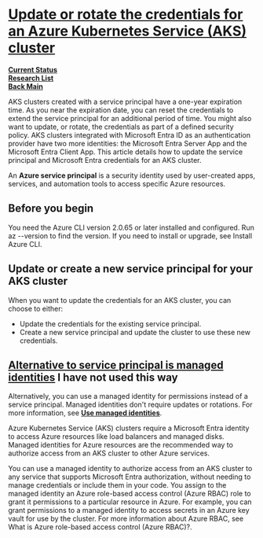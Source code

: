 # **[Update or rotate the credentials for an Azure Kubernetes Service (AKS) cluster](https://learn.microsoft.com/en-us/azure/aks/concepts-network-services)**

**[Current Status](../../../../development/status/weekly/current_status.md)**\
**[Research List](../../../research_list.md)**\
**[Back Main](../../../../README.md)**

AKS clusters created with a service principal have a one-year expiration time. As you near the expiration date, you can reset the credentials to extend the service principal for an additional period of time. You might also want to update, or rotate, the credentials as part of a defined security policy. AKS clusters integrated with Microsoft Entra ID as an authentication provider have two more identities: the Microsoft Entra Server App and the Microsoft Entra Client App. This article details how to update the service principal and Microsoft Entra credentials for an AKS cluster.

An **Azure service principal** is a security identity used by user-created apps, services, and automation tools to access specific Azure resources.

## Before you begin

You need the Azure CLI version 2.0.65 or later installed and configured. Run az --version to find the version. If you need to install or upgrade, see Install Azure CLI.

## Update or create a new service principal for your AKS cluster

When you want to update the credentials for an AKS cluster, you can choose to either:

- Update the credentials for the existing service principal.
- Create a new service principal and update the cluster to use these new credentials.

## **[Alternative to service principal is managed identities](https://learn.microsoft.com/en-us/azure/aks/use-managed-identity)** I have not used this way

Alternatively, you can use a managed identity for permissions instead of a service principal. Managed identities don't require updates or rotations. For more information, see **[Use managed identities](https://learn.microsoft.com/en-us/azure/aks/use-managed-identity)**.

Azure Kubernetes Service (AKS) clusters require a Microsoft Entra identity to access Azure resources like load balancers and managed disks. Managed identities for Azure resources are the recommended way to authorize access from an AKS cluster to other Azure services.

You can use a managed identity to authorize access from an AKS cluster to any service that supports Microsoft Entra authorization, without needing to manage credentials or include them in your code. You assign to the managed identity an Azure role-based access control (Azure RBAC) role to grant it permissions to a particular resource in Azure. For example, you can grant permissions to a managed identity to access secrets in an Azure key vault for use by the cluster. For more information about Azure RBAC, see What is Azure role-based access control (Azure RBAC)?.

